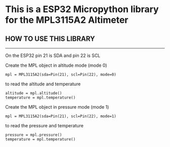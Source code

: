# This is a ESP32 Micropython library for the MPL3115A2 Altimeter

## HOW TO USE THIS LIBRARY
---

On the ESP32 pin 21 is SDA and pin 22 is SCL

Create the MPL object in altitude mode (mode 0)

    mpl = MPL3115A2(sda=Pin(21), scl=Pin(22), mode=0)

to read the altitude and temperature

    altitude = mpl.altitude()
    temperature = mpl.temperature()
    
Create the MPL object in pressure mode (mode 1)

    mpl = MPL3115A2(sda=Pin(21), scl=Pin(22), mode=1)

to read the pressure and temperature

    pressure = mpl.pressure()
    temperature = mpl.temperature()


